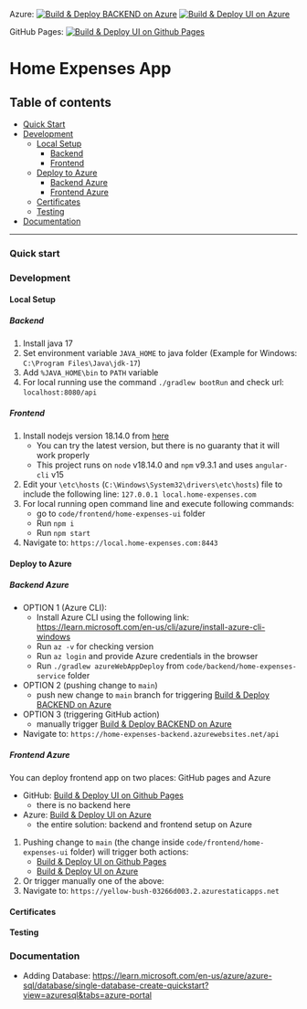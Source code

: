 Azure:
[![Build & Deploy BACKEND on Azure](https://github.com/home-expenses-github-username/home-expenses/actions/workflows/build-backend-azure.yml/badge.svg)](https://github.com/home-expenses-github-username/home-expenses/actions/workflows/build-backend-azure.yml)
[![Build & Deploy UI on Azure](https://github.com/home-expenses-github-username/home-expenses/actions/workflows/build-ui-azure.yml/badge.svg)](https://github.com/home-expenses-github-username/home-expenses/actions/workflows/build-ui-azure.yml)

GitHub Pages:
[![Build & Deploy UI on Github Pages](https://github.com/home-expenses-github-username/home-expenses/actions/workflows/build-ui-ghpages.yml/badge.svg)](https://github.com/home-expenses-github-username/home-expenses/actions/workflows/build-ui-ghpages.yml)

# Home Expenses App

## Table of contents

- [Quick Start](#quick-start)
- [Development](#development)
    - [Local Setup](#local-setup)
      - [Backend](#backend)
      - [Frontend](#frontend)
    - [Deploy to Azure](#deploy-to-azure)
      - [Backend Azure](#backend-azure)
      - [Frontend Azure](#frontend-azure)
    - [Certificates](#certificates)
    - [Testing](#testing)
- [Documentation](#documentation) 
---


### Quick start

### Development

#### Local Setup
##### Backend
1. Install java 17
2. Set environment variable `JAVA_HOME` to java folder (Example for Windows: `C:\Program Files\Java\jdk-17`)
3. Add `%JAVA_HOME\bin` to `PATH` variable
4. For local running use the command `./gradlew bootRun` and check url: `localhost:8080/api`

##### Frontend
1. Install nodejs version 18.14.0 from [here](https://nodejs.org/download/release/v18.14.0/)
   - You can try the latest version, but there is no guaranty that it will work properly
   - This project runs on `node` v18.14.0 and `npm` v9.3.1 and uses `angular-cli` v15
2. Edit your `\etc\hosts` (`C:\Windows\System32\drivers\etc\hosts`) file to include the following line: `127.0.0.1 local.home-expenses.com`
3. For local running open command line and execute following commands:
   - go to `code/frontend/home-expenses-ui` folder
   - Run `npm i`
   - Run `npm start`
4. Navigate to: `https://local.home-expenses.com:8443`

#### Deploy to Azure
##### Backend Azure
- OPTION 1 (Azure CLI):
    - Install Azure CLI using the following link: https://learn.microsoft.com/en-us/cli/azure/install-azure-cli-windows
    - Run `az -v` for checking version
    - Run `az login` and provide Azure credentials in the browser
    - Run `./gradlew azureWebAppDeploy` from `code/backend/home-expenses-service` folder
- OPTION 2 (pushing change to `main`)
    - push new change to `main` branch for triggering [Build & Deploy BACKEND on Azure](https://github.com/home-expenses-github-username/home-expenses/actions/workflows/build-backend-azure.yml)
- OPTION 3 (triggering GitHub action)
    - manually trigger [Build & Deploy BACKEND on Azure](https://github.com/home-expenses-github-username/home-expenses/actions/workflows/build-backend-azure.yml)
- Navigate to: `https://home-expenses-backend.azurewebsites.net/api`

##### Frontend Azure
You can deploy frontend app on two places: GitHub pages and Azure 
- GitHub:  [Build & Deploy UI on Github Pages](https://github.com/home-expenses-github-username/home-expenses/actions/workflows/build-ui-ghpages.yml)
  - there is no backend here
- Azure: [Build & Deploy UI on Azure](https://github.com/home-expenses-github-username/home-expenses/actions/workflows/build-ui-azure.yml)
  - the entire solution: backend and frontend setup on Azure  
1. Pushing change to `main` (the change inside `code/frontend/home-expenses-ui` folder) will trigger both actions:
   - [Build & Deploy UI on Github Pages](https://github.com/home-expenses-github-username/home-expenses/actions/workflows/build-ui-ghpages.yml)
   - [Build & Deploy UI on Azure](https://github.com/home-expenses-github-username/home-expenses/actions/workflows/build-ui-azure.yml)
2. Or trigger manually one of the above:
3. Navigate to: `https://yellow-bush-03266d003.2.azurestaticapps.net`

#### Certificates

#### Testing

### Documentation

- Adding Database: https://learn.microsoft.com/en-us/azure/azure-sql/database/single-database-create-quickstart?view=azuresql&tabs=azure-portal

